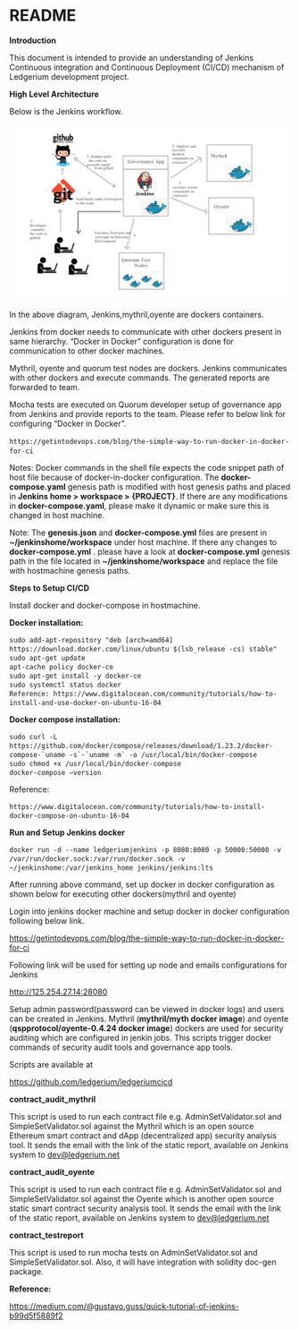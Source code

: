 # README
**Introduction**

This document is intended to provide an understanding of Jenkins Continuous integration and Continuous Deployment (CI/CD) mechanism of Ledgerium development project.

**High Level Architecture**

Below is the Jenkins workflow.

![Ledgerium CI/CD Setup](ledgeriumcicd_jenkins.png)

In the above diagram, Jenkins,mythril,oyente are dockers containers.

Jenkins from docker needs to communicate with other dockers present in same hierarchy. “Docker in Docker” configuration is done for communication to other docker machines.

Mythril, oyente and quorum test nodes are dockers. Jenkins communicates with other dockers and execute commands. The generated reports are forwarded to team.

Mocha tests are executed on Quorum developer setup of governance app from Jenkins and provide reports to the team.
Please refer to below link for configuring “Docker in Docker”.

```https://getintodevops.com/blog/the-simple-way-to-run-docker-in-docker-for-ci```

Notes: Docker commands in the shell file expects the code snippet path of host file because of docker-in-docker configuration. The **docker-compose.yaml** genesis path is modified with host genesis paths and placed in **Jenkins home > workspace > {PROJECT}**. If there are any modifications in **docker-compose.yaml**, please make it dynamic or make sure this is changed in host machine.

Note: The **genesis.json** and **docker-compose.yml** files are present in **~/jenkinshome/workspace** under host machine. If there any changes to **docker-compose.yml** . please have a look at **docker-compose.yml** genesis path in the file located in  **~/jenkinshome/workspace** and replace the file with hostmachine genesis paths.

**Steps to Setup CI/CD**

Install docker and docker-compose in hostmachine. 

**Docker installation:**

```curl -fsSL https://download.docker.com/linux/ubuntu/gpg | sudo apt-key add –
sudo add-apt-repository "deb [arch=amd64] https://download.docker.com/linux/ubuntu $(lsb_release -cs) stable"
sudo apt-get update
apt-cache policy docker-ce
sudo apt-get install -y docker-ce
sudo systemctl status docker
Reference: https://www.digitalocean.com/community/tutorials/how-to-install-and-use-docker-on-ubuntu-16-04
```

**Docker compose installation:**

```
sudo curl -L https://github.com/docker/compose/releases/download/1.23.2/docker-compose-`uname -s`-`uname -m` -o /usr/local/bin/docker-compose
sudo chmod +x /usr/local/bin/docker-compose
docker-compose –version
```

Reference: 

```
https://www.digitalocean.com/community/tutorials/how-to-install-docker-compose-on-ubuntu-16-04
```

**Run and Setup Jenkins docker**

```
docker run -d --name ledgeriumjenkins -p 8080:8080 -p 50000:50000 -v /var/run/docker.sock:/var/run/docker.sock -v ~/jenkinshome:/var/jenkins_home jenkins/jenkins:lts
```

After running above command, set up docker in docker configuration as shown below for executing other dockers(mythril and oyente)

Login into jenkins docker machine and setup docker in docker configuration following below link. 

https://getintodevops.com/blog/the-simple-way-to-run-docker-in-docker-for-ci

Following link will be used for setting up node and emails configurations for Jenkins

http://125.254.27.14:28080

Setup admin password(password can be viewed in docker logs) and users can be created in Jenkins. Mythril (**mythril/myth docker image**) and oyente (**qspprotocol/oyente-0.4.24 docker image**) dockers are used for security auditing which are configured in jenkin jobs. This scripts trigger docker commands of security audit tools and governance app tools.

Scripts are available at

https://github.com/ledgerium/ledgeriumcicd

**contract_audit_mythril**

This script is used to run each contract file e.g. AdminSetValidator.sol and SimpleSetValidator.sol against the Mythril which is an open source Ethereum smart contract and dApp (decentralized app) security analysis tool. It sends the email with the link of the static report, available on Jenkins system to dev@ledgerium.net

**contract_audit_oyente**

This script is used to run each contract file e.g. AdminSetValidator.sol and SimpleSetValidator.sol against the Oyente which is another open source static smart contract security analysis tool. It sends the email with the link of the static report, available on Jenkins system to dev@ledgerium.net

**contract_testreport**

This script is used to run mocha tests on AdminSetValidator.sol and SimpleSetValidator.sol. Also, it will have integration with solidity doc-gen package.


**Reference:**

https://medium.com/@gustavo.guss/quick-tutorial-of-jenkins-b99d5f5889f2
